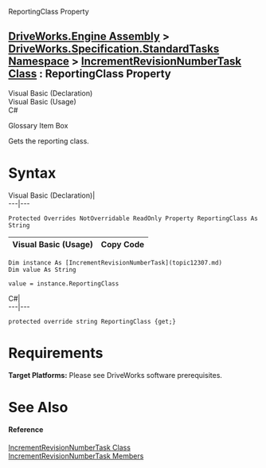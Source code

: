 ReportingClass Property   
  
[DriveWorks.Engine Assembly](topic2156.md) > [DriveWorks.Specification.StandardTasks Namespace](topic11896.md) > [IncrementRevisionNumberTask Class](topic12307.md) : ReportingClass Property  
---  
  
Visual Basic (Declaration)    
Visual Basic (Usage)    
C# 

Glossary Item Box

Gets the reporting class. 

# Syntax

Visual Basic (Declaration)|   
---|---  
      
    
    Protected Overrides NotOverridable ReadOnly Property ReportingClass As String  
  
Visual Basic (Usage)| Copy Code  
---|---  
      
    
    Dim instance As [IncrementRevisionNumberTask](topic12307.md)
    Dim value As String
     
    value = instance.ReportingClass  
  
C#|   
---|---  
      
    
    protected override string ReportingClass {get;}  
  
# Requirements

**Target Platforms:** Please see DriveWorks software prerequisites.

# See Also

#### Reference

[IncrementRevisionNumberTask Class](topic12307.md)   
[IncrementRevisionNumberTask Members](topic12308.md)


